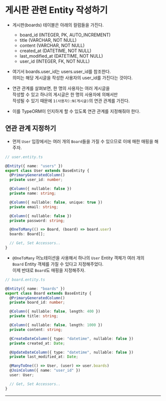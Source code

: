 <h1>게시판 관련 Entity 작성하기</h1>

- 게시판(boards) 테이블은 아래의 컬럼들을 가진다.

  - board_id (INTEGER, PK, AUTO_INCREMENT)
  - title (VARCHAR, NOT NULL)
  - content (VARCHAR, NOT NULL)
  - created_at (DATETIME, NOT NULL)
  - last_modified_at (DATETIME, NOT NULL)
  - user_id (INTEGER, FK, NOT NULL)

- 여기서 boards.user_id는 users.user_id를 참조한다.  
  의미는 해당 게시글을 작성한 사용자의 user_id를 가진다는 것이다.

- 연관 관계를 살펴보면, 한 명의 사용자는 여러 게시글을  
  작성할 수 있고 하나의 게시글은 한 명의 사용자에 의해서만  
  작성될 수 있기 때문에 `1(사용자):N(게시글)`의 연관 관계를 가진다.

- 이를 TypeORM이 인지하게 할 수 있도록 연관 관계를 지정해줘야 한다.

<h2>연관 관계 지정하기</h2>

- 먼저 `User` 입장에서는 여러 개의 `Board`들을 가질 수 있으므로 이에 매한 매핑을 해주자.

```ts
// user.entity.ts

@Entity({ name: "users" })
export class User extends BaseEntity {
  @PrimaryGeneratedColumn()
  private user_id: number;

  @Column({ nullable: false })
  private name: string;

  @Column({ nullable: false, unique: true })
  private email: string;

  @Column({ nullable: false })
  private password: string;

  @OneToMany(() => Board, (board) => board.user)
  boards: Board[];

  // Get, Set Accessors..
}
```

- `@OneToMany` 어노테이션을 사용해서 하나의 `User` Entity 객체가 여러 개의  
  `Board` Entity 객체를 가질 수 있다고 지정해주었다.  
  이제 반대로 `Board`도 매핑을 지정해주자.

```ts
// board.entity.ts

@Entity({ name: "boards" })
export class Board extends BaseEntity {
  @PrimaryGeneratedColumn()
  private board_id: number;

  @Column({ nullable: false, length: 400 })
  private title: string;

  @Column({ nullable: false, length: 1000 })
  private content: string;

  @CreateDateColumn({ type: "datetime", nullable: false })
  private created_at: Date;

  @UpdateDateColumn({ type: "datetime", nullable: false })
  private last_modified_at: Date;

  @ManyToOne(() => User, (user) => user.boards)
  @JoinColumn({ name: "user_id" })
  user: User;

  // Get, Set Accessors..
}
```

<hr/>
